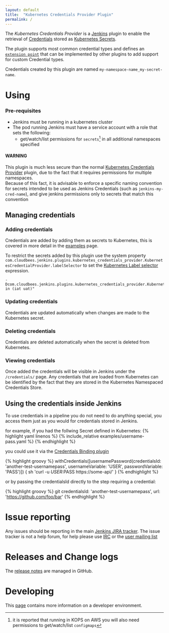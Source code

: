 ```yaml
---
layout: default
title:  "Kubernetes Credentials Provider Plugin"
permalink: /
---
```


The *Kubernetes Credentials Provider* is a [Jenkins](https://jenkins.io) plugin to enable the retrieval of [Credentials](https://plugins.jenkins.io/credentials) stored as [Kubernetes Secrets](https://kubernetes.io/docs/concepts/configuration/secret/).

The plugin supports most common credential types and defines an [`extension point`](https://jenkins.io/doc/developer/extensions/kubernetes-credentials-provider/) that can be implemented by other plugins to add support for custom Credential types. 

Credentials created by this plugin are named `my-namespace-name_my-secret-name`.

# Using

### Pre-requisites

- Jenkins must be running in a kubernetes cluster
- The pod running Jenkins must have a service account with a role that sets the following:
  - get/watch/list permissions for `secrets`[^AWS] in all additional namespaces specified

[^AWS]: it is reported that running in KOPS on AWS you will also need permissions to get/watch/list `configmaps`

#### WARNING

This plugin is much less secure than the normal [Kubernetes Credentials Provider](https://plugins.jenkins.io/kubernetes-credentials-provider) plugin, due to the fact that it requires permissions for multiple namespaces.
<br/>
Because of this fact, it is advisable to enforce a specific naming convention for secrets intended to be used as Jenkins Credentials (such as `jenkins-my-cred-name`), and give jenkins permissions only to secrets that match this convention

## Managing credentials

### Adding credentials

Credentials are added by adding them as secrets to Kubernetes, this is covered in more detail in the [examples](./examples) page.

To restrict the secrets added by this plugin use the system property `com.cloudbees.jenkins.plugins.kubernetes_credentials_provider.KubernetesCredentialProvider.labelSelector`
to set the [Kubernetes Label selector](https://kubernetes.io/docs/concepts/overview/working-with-objects/labels/#label-selectors) expression.

```
-Dcom.cloudbees.jenkins.plugins.kubernetes_credentials_provider.KubernetesCredentialProvider.labelSelector="env in (iat uat)"
```

### Updating credentials

Credentials are updated automatically when changes are made to the Kubernetes secret.

### Deleting credentials

Credentials are deleted automatically when the secret is deleted from Kubernetes.

### Viewing credentials

Once added the credentials will be visible in Jenkins under the `/credentials/` page.
Any credentials that are loaded from Kubernetes can be identified by the fact that they are stored in the Kubernetes Namespaced Credentials Store.

## Using the credentials inside Jenkins

To use credentials in a pipeline you do not need to do anything special, you access them just as you would for credentials stored in Jenkins.

for example, if you had the follwing Secret defined in Kubernetes:
{% highlight yaml linenos %}
{% include_relative examples/username-pass.yaml %}
{% endhighlight %}

you could use it via the [Credentials Binding plugin](https://plugins.jenkins.io/credentials-binding)

{% highlight groovy %}
withCredentials([usernamePassword(credentialsId: 'another-test-usernamepass',
                                  usernameVariable: 'USER', 
                                  passwordVariable: 'PASS')]) {
  sh 'curl -u $USER:$PASS https://some-api/'
}
{% endhighlight %}

or by passing the credentialsId directly to the step requiring a credential:

{% highlight groovy %}
git credentialsId: 'another-test-usernamepass', url: 'https://github.com/foo/bar'
{% endhighlight %}

# Issue reporting

Any issues should be reporting in the main [Jenkins JIRA tracker](https://issues.jenkins-ci.org).
The issue tracker is not a help forum, for help please use [IRC](https://jenkins.io/chat/) or the [user mailing list](https://groups.google.com/forum/#!forum/jenkinsci-users)

# Releases and Change logs

The [release notes](https://github.com/dynadude/kubernetes-namespaced-credentials-provider-plugin/releases) are managed in GitHub.

# Developing

This [page](./dev/) contains more information on a developer environment.
